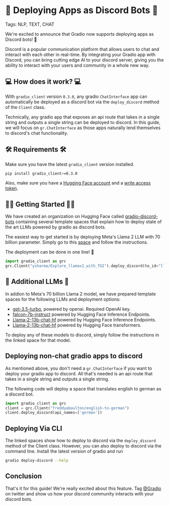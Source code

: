 # 🚀 Deploying Apps as Discord Bots 🚀

Tags: NLP, TEXT, CHAT

We're excited to announce that Gradio now supports deploying apps as Discord bots! 🤖 

Discord is a popular communication platform that allows users to chat and interact with each other in real-time. By integrating your Gradio app with Discord, you can bring cutting edge AI to your discord server, giving you the ability to interact with your users and community in a whole new way.

## 💻 How does it work? 💻

With `gradio_client` version `0.3.0`, any gradio `ChatInterface` app can automatically be deployed as a discord bot via the `deploy_discord` method of the `Client` class.

Technically, any gradio app that exposes an api route that takes in a single string and outputs a single string can be deployed to discord. In this guide, we will focus on `gr.ChatInterface` as those apps naturally lend themselves to discord's chat functionality.

## 🛠️ Requirements 🛠️

Make sure you have the latest `gradio_client` version installed.

```bash
pip install gradio_client>=0.3.0
```

Also, make sure you have a [Hugging Face account](https://huggingface.co/) and a [write access token](https://huggingface.co/docs/hub/security-tokens).

## 🏃‍♀️ Getting Started 🏃‍♀️

We have created an organization on Hugging Face called [gradio-discord-bots](https://huggingface.co/gradio-discord-bots) containing several template spaces that explain how to deploy state of the art LLMs powered by gradio as discord bots.

The easiest way to get started is by deploying Meta's Llama 2 LLM with 70 billion parameter. Simply go to this [space](https://huggingface.co/spaces/gradio-discord-bots/Llama-2-70b-chat-hf) and follow the instructions. 

The deployment can be done in one line! 🤯

```python
import gradio_client as grc
grc.Client("ysharma/Explore_llamav2_with_TGI").deploy_discord(to_id="llama2-70b-discord-bot")
```

## 🦜 Additional LLMs 🦜

In addion to Meta's 70 billion Llama 2 model, we have prepared template spaces for the following LLMs and deployment options:

* [gpt-3.5-turbo](https://huggingface.co/spaces/gradio-discord-bots/gpt-35-turbo), powered by openai. Required OpenAI key.
* [falcon-7b-instruct](https://huggingface.co/spaces/gradio-discord-bots/falcon-7b-instruct) powered by Hugging Face Inference Endpoints.
* [Llama-2-13b-chat-hf](https://huggingface.co/spaces/gradio-discord-bots/Llama-2-13b-chat-hf) powered by Hugging Face Inference Endpoints.
* [Llama-2-13b-chat-hf](https://huggingface.co/spaces/gradio-discord-bots/llama-2-13b-chat-transformers) powered by Hugging Face transformers.

To deploy any of these models to discord, simply follow the instructions in the linked space for that model.

## Deploying non-chat gradio apps to discord

As mentioned above, you don't need a `gr.ChatInterface` if you want to deploy your gradio app to discord. All that's needed is an api route that takes in a single string and outputs a single string. 

The following code will deploy a space that translates english to german as a discord bot.

```python
import gradio_client as grc
client = grc.Client("freddyaboulton/english-to-german")
client.deploy_discord(api_names=['german'])
```

## Deploying Via CLI

The linked spaces show how to deploy to discord via the `deploy_discord` method of the Client class. However, you can also deploy to discord via the command line. Install the latest version of gradio and run

```bash
gradio deploy-discord --help
```

## Conclusion

That's it for this guide! We're really excited about this feature. Tag [@Gradio](https://twitter.com/Gradio) on twitter and show us how your discord community interacts with your discord bots. 